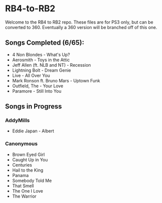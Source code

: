 # RB4-to-RB2

Welcome to the RB4 to RB2 repo. These files are for PS3 only, but can be converted to 360. Eventually a 360 version will be branched off of this one.

## Songs Completed (6/65):
*  4 Non Blondes - What's Up?
*  Aerosmith - Toys in the Attic
*  Jeff Allen (ft. NLB and NT) - Recession
*  Lightning Bolt - Dream Genie
*  Live - All Over You
*  Mark Ronson ft. Bruno Mars - Uptown Funk
*  Outfield, The - Your Love
*  Paramore - Still Into You


## Songs in Progress

### AddyMills
*  Eddie Japan - Albert

### Canonymous
*  Brown Eyed Girl
*  Caught Up in You
*  Centuries
*  Hail to the King
*  Panama
*  Somebody Told Me 
*  That Smell
*  The One I Love
*  The Warrior
